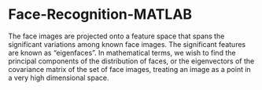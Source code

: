 # Face-Recognition-MATLAB
The face images are projected onto a feature space that spans the significant variations among known face images. The significant features are known as “eigenfaces”. In mathematical terms, we wish to find the principal components of the distribution of faces, or the eigenvectors of the covariance matrix of the set of face images, treating an image as a point in a very high dimensional space.
